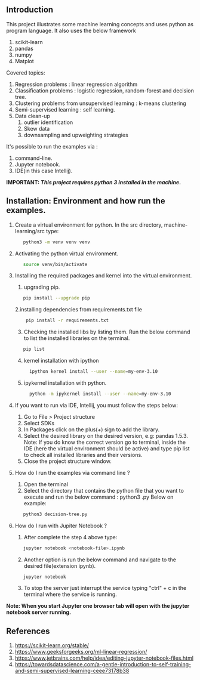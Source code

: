 ## Introduction
This project illustrates some machine learning concepts and uses python as program language. It also uses the below framework
   1. scikit-learn
   2. pandas
   3. numpy
   4. Matplot

Covered topics:
   1. Regression problems : linear regression algorithm
   2. Classification problems : logistic regression, random-forest and decision tree.
   3. Clustering problems from unsupervised learning : k-means clustering
   4. Semi-supervised learning : self learning.
   5. Data clean-up
      1. outlier identification
      2. Skew data
      3. downsampling and upweighting strategies

It's possible to run the examples via :
   1. command-line. 
   2. Jupyter notebook. 
   3. IDE(in this case Intellij).

**IMPORTANT:  _This project requires python 3 installed in the machine_.**

## Installation: Environment and how run the examples.
1. Create a virtual environment for python. In the src directory, machine-learning/src type:
   ```bash
      python3 -m venv venv venv
   ```  

2. Activating the python virtual environment.
   ```bash
      source venv/bin/activate
   ```  

3. Installing the required packages and kernel into the virtual environment.
   1. upgrading pip.
    ```bash
       pip install --upgrade pip
    ```   
   2.installing dependencies from requirements.txt file
   ```bash
       pip install -r requirements.txt
   ```
   3. Checking the installed libs by listing them. Run the below command to list the installed libraries on the terminal.
   ```bash
      pip list
   ```
   4. kernel installation with ipython
      ```bash
        ipython kernel install --user --name=my-env-3.10
      ```
   5. ipykernel installation with python.
      ```bash
        python -m ipykernel install --user --name=my-env-3.10
      ```
    
4. If you want to run via IDE, Intellij, you must follow the steps below:
   1. Go to File > Project structure
   2. Select SDKs
   3. In Packages click on the plus(+) sign to add the library.
   4. Select the desired library on the desired version, e.g: pandas 1.5.3.
      Note: If you do know the correct version go to terminal, inside the IDE (here the virtual environment should be active) and type pip list to check all installed libraries and their versions.
   5. Close the project structure window.
   
5. How do I run the examples via command line ?
   1. Open the terminal
   2. Select the directory that contains the python file that you want to execute and run the below command : python3 <file-name>.py
   Below on example:
   ````bash
      python3 decision-tree.py  
   ````

6. How do I run with Jupiter Notebook ? 
   1. After complete the step 4 above type:
   ```bash
      jupyter notebook <notebook-file>.ipynb
   ```
   2. Another option is run the below command and navigate to the desired file(extension ipynb).
   ```bash
      jupyter notebook
   ```
   3. To stop the server just interrupt the service typing "ctrl" + c in the terminal where the service is running.
   
**Note: When you start Jupyter one browser tab will open with the jupyter notebook server running.**

## References
1. https://scikit-learn.org/stable/
2. https://www.geeksforgeeks.org/ml-linear-regression/
3. https://www.jetbrains.com/help/idea/editing-jupyter-notebook-files.html
4. https://towardsdatascience.com/a-gentle-introduction-to-self-training-and-semi-supervised-learning-ceee73178b38

